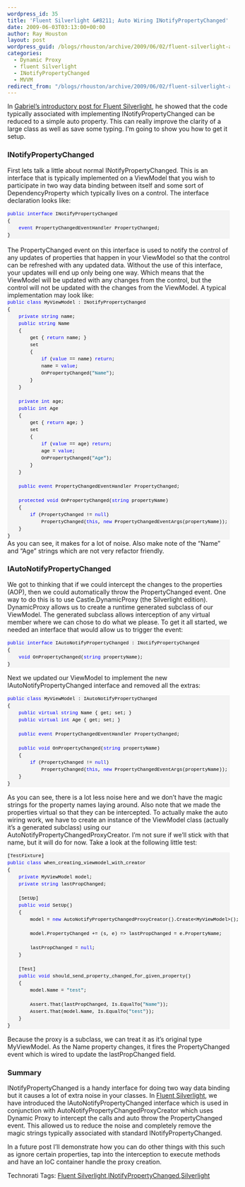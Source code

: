 ```yaml
---
wordpress_id: 35
title: 'Fluent Silverlight &#8211; Auto Wiring INotifyPropertyChanged'
date: 2009-06-03T03:13:00+00:00
author: Ray Houston
layout: post
wordpress_guid: /blogs/rhouston/archive/2009/06/02/fluent-silverlight-auto-wiring-inotifypropertychanged.aspx
categories:
  - Dynamic Proxy
  - fluent Silverlight
  - INotifyPropertyChanged
  - MVVM
redirect_from: "/blogs/rhouston/archive/2009/06/02/fluent-silverlight-auto-wiring-inotifypropertychanged.aspx/"
---
```

In [Gabriel&#8217;s introductory post for Fluent Silverlight](/blogs/gabrielschenker/archive/2009/06/02/fluent-silverlight-part-2-binding-properties.aspx), he showed that the code typically associated with implementing INotifyPropertyChanged can be reduced to a simple auto property. This can really improve the clarity of a large class as well as save some typing. I&#8217;m going to show you how to get it setup.

### INotifyPropertyChanged

First lets talk a little about normal INotifyPropertyChanged. This is an interface that is typically implemented on a ViewModel that you wish to participate in two way data binding between itself and some sort of DependencyProperty which typically lives on a control. The interface declaration looks like:

<div>
  <pre style="border-style: none;margin: 0em;padding: 0px;overflow: visible;font-size: 8pt;width: 100%;color: black;line-height: 12pt;font-family: consolas,'Courier New',courier,monospace;background-color: #f4f4f4"><span style="color: #0000ff">public</span> <span style="color: #0000ff">interface</span> INotifyPropertyChanged<br />{<br />    <span style="color: #0000ff">event</span> PropertyChangedEventHandler PropertyChanged;<br />}<br /></pre>
</div>

<div>
  &nbsp;
</div>

<div>
  The PropertyChanged event on this interface is used to notify the control of any updates of properties that happen in your ViewModel so that the control can be refreshed with any updated data. Without the use of this interface, your updates will end up only being one way. Which means that the ViewModel will be updated with any changes from the control, but the control will not be updated with the changes from the ViewModel. A typical implementation may look like:
</div>

<div>
  <pre style="border-style: none;margin: 0em;padding: 0px;overflow: visible;font-size: 8pt;width: 100%;color: black;line-height: 12pt;font-family: consolas,'Courier New',courier,monospace;background-color: #f4f4f4"><span style="color: #0000ff">public</span> <span style="color: #0000ff">class</span> MyViewModel : INotifyPropertyChanged<br />{<br />    <span style="color: #0000ff">private</span> <span style="color: #0000ff">string</span> name;<br />    <span style="color: #0000ff">public</span> <span style="color: #0000ff">string</span> Name<br />    {<br />        get { <span style="color: #0000ff">return</span> name; }<br />        set<br />        {<br />            <span style="color: #0000ff">if</span> (<span style="color: #0000ff">value</span> == name) <span style="color: #0000ff">return</span>; <br />            name = <span style="color: #0000ff">value</span>;<br />            OnPropertyChanged(<span style="color: #006080">"Name"</span>);<br />        }<br />    }<br /><br />    <span style="color: #0000ff">private</span> <span style="color: #0000ff">int</span> age;<br />    <span style="color: #0000ff">public</span> <span style="color: #0000ff">int</span> Age<br />    {<br />        get { <span style="color: #0000ff">return</span> age; }<br />        set<br />        {<br />            <span style="color: #0000ff">if</span> (<span style="color: #0000ff">value</span> == age) <span style="color: #0000ff">return</span>;<br />            age = <span style="color: #0000ff">value</span>;<br />            OnPropertyChanged(<span style="color: #006080">"Age"</span>);<br />        }<br />    }<br /><br />    <span style="color: #0000ff">public</span> <span style="color: #0000ff">event</span> PropertyChangedEventHandler PropertyChanged;<br /><br />    <span style="color: #0000ff">protected</span> <span style="color: #0000ff">void</span> OnPropertyChanged(<span style="color: #0000ff">string</span> propertyName)<br />    {<br />        <span style="color: #0000ff">if</span> (PropertyChanged != <span style="color: #0000ff">null</span>)<br />            PropertyChanged(<span style="color: #0000ff">this</span>, <span style="color: #0000ff">new</span> PropertyChangedEventArgs(propertyName));<br />    }<br />}<br /></pre>
</div>

<div>
  As you can see, it makes for a lot of noise. Also make note of the &#8220;Name&#8221; and &#8220;Age&#8221; strings which are not very refactor friendly.
</div>

### IAutoNotifyPropertyChanged

We got to thinking that if we could intercept the changes to the properties (AOP), then we could automatically throw the PropertyChanged event. One way to do this is to use Castle.DynamicProxy (the Silverlight edition). DynamicProxy allows us to create a runtime generated subclass of our ViewModel. The generated subclass allows interception of any virtual member where we can chose to do what we please. To get it all started, we needed an interface that would allow us to trigger the event:

<div>
  <pre style="border-style: none;margin: 0em;padding: 0px;overflow: visible;font-size: 8pt;width: 100%;color: black;line-height: 12pt;font-family: consolas,'Courier New',courier,monospace;background-color: #f4f4f4"><span style="color: #0000ff">public</span> <span style="color: #0000ff">interface</span> IAutoNotifyPropertyChanged : INotifyPropertyChanged<br />{<br />    <span style="color: #0000ff">void</span> OnPropertyChanged(<span style="color: #0000ff">string</span> propertyName);<br />}<br /></pre>
</div>

Next we updated our ViewModel to implement the new IAutoNotifyPropertyChanged interface and removed all the extras:

<div>
  <pre style="border-style: none;margin: 0em;padding: 0px;overflow: visible;font-size: 8pt;width: 100%;color: black;line-height: 12pt;font-family: consolas,'Courier New',courier,monospace;background-color: #f4f4f4"><span style="color: #0000ff">public</span> <span style="color: #0000ff">class</span> MyViewModel : IAutoNotifyPropertyChanged<br />{<br />    <span style="color: #0000ff">public</span> <span style="color: #0000ff">virtual</span> <span style="color: #0000ff">string</span> Name { get; set; }<br />    <span style="color: #0000ff">public</span> <span style="color: #0000ff">virtual</span> <span style="color: #0000ff">int</span> Age { get; set; }<br /><br />    <span style="color: #0000ff">public</span> <span style="color: #0000ff">event</span> PropertyChangedEventHandler PropertyChanged;<br /><br />    <span style="color: #0000ff">public</span> <span style="color: #0000ff">void</span> OnPropertyChanged(<span style="color: #0000ff">string</span> propertyName)<br />    {<br />        <span style="color: #0000ff">if</span> (PropertyChanged != <span style="color: #0000ff">null</span>)<br />            PropertyChanged(<span style="color: #0000ff">this</span>, <span style="color: #0000ff">new</span> PropertyChangedEventArgs(propertyName));<br />    }<br />}<br /></pre>
</div>

As you can see, there is a lot less noise here and we don&#8217;t have the magic strings for the property names laying around. Also note that we made the properties virtual so that they can be intercepted. To actually make the auto wiring work, we have to create an instance of the ViewModel class (actually it&#8217;s a generated subclass) using our AutoNotifyPropertyChangedProxyCreator. I&#8217;m not sure if we&#8217;ll stick with that name, but it will do for now. Take a look at the following little test:

<div>
  <pre style="border-style: none;margin: 0em;padding: 0px;overflow: visible;font-size: 8pt;width: 100%;color: black;line-height: 12pt;font-family: consolas,'Courier New',courier,monospace;background-color: #f4f4f4">[TestFixture]<br /><span style="color: #0000ff">public</span> <span style="color: #0000ff">class</span> when_creating_viewmodel_with_creator<br />{<br />    <span style="color: #0000ff">private</span> MyViewModel model;<br />    <span style="color: #0000ff">private</span> <span style="color: #0000ff">string</span> lastPropChanged;<br /><br />    [SetUp]<br />    <span style="color: #0000ff">public</span> <span style="color: #0000ff">void</span> SetUp()<br />    {<br />        model = <span style="color: #0000ff">new</span> AutoNotifyPropertyChangedProxyCreator().Create&lt;MyViewModel&gt;();<br /><br />        model.PropertyChanged += (s, e) =&gt; lastPropChanged = e.PropertyName;<br /><br />        lastPropChanged = <span style="color: #0000ff">null</span>;<br />    }<br /><br />    [Test]<br />    <span style="color: #0000ff">public</span> <span style="color: #0000ff">void</span> should_send_property_changed_for_given_property()<br />    {<br />        model.Name = <span style="color: #006080">"test"</span>;<br /><br />        Assert.That(lastPropChanged, Is.EqualTo(<span style="color: #006080">"Name"</span>));<br />        Assert.That(model.Name, Is.EqualTo(<span style="color: #006080">"test"</span>));<br />    }<br />}<br /></pre>
</div>

Because the proxy is a subclass, we can treat it as it&#8217;s original type MyViewModel. As the Name property changes, it fires the PropertyChanged event which is wired to update the lastPropChanged field.

### Summary

INotifyPropertyChanged is a handy interface for doing two way data binding but it causes a lot of extra noise in your classes. In [Fluent Silverlight](http://code.google.com/p/fluent-silverlight/), we have introduced the IAutoNotifyPropertyChanged interface which is used in conjunction with AutoNotifyPropertyChangedProxyCreator which uses Dynamic Proxy to intercept the calls and auto throw the PropertyChanged event. This allowed us to reduce the noise and completely remove the magic strings typically associated with standard INotifyPropertyChanged. 

In a future post I&#8217;ll demonstrate how you can do other things with this such as ignore certain properties, tap into the interception to execute methods and have an IoC container handle the proxy creation.

<div class="wlWriterSmartContent" style="padding-right: 0px;padding-left: 0px;padding-bottom: 0px;margin: 0px;padding-top: 0px">
  Technorati Tags: <a href="http://technorati.com/tags/Fluent%20Silverlight" rel="tag">Fluent Silverlight</a>,<a href="http://technorati.com/tags/INotifyPropertyChanged" rel="tag">INotifyPropertyChanged</a>,<a href="http://technorati.com/tags/Silverlight" rel="tag">Silverlight</a>
</div>